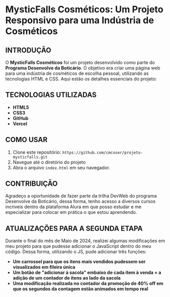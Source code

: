 # MysticFalls Cosméticos: Um Projeto Responsivo para uma Indústria de Cosméticos

## INTRODUÇÃO
O **MysticFalls Cosméticos** foi um projeto desenvolvido como parte do **Programa Desenvolve da Boticário**. O objetivo era criar uma página web para uma indústria de cosméticos de escolha pessoal, utilizando as tecnologias HTML e CSS. Aqui estão os detalhes essenciais do projeto:

## TECNOLOGIAS UTILIZADAS
- **HTML5**
- **CSS3**
- **GitHub**
- **Vercel**

## COMO USAR
1. Clone este repositório: `https://github.com/cmcoser/projeto-mysticfalls.git`
2. Navegue até o diretório do projeto
3. Abra o arquivo `index.html` em seu navegador.

## CONTRIBUIÇÃO
Agradeço a oportunidade de fazer parte da trilha DevWeb do programa Desenvolve da Boticário, dessa forma, tenho acesso a diversos cursos incríveis dentro da plataforma Alura em que posso estudar e me especializar para colocar em prática o que estou aprendendo.

## ATUALIZAÇÕES PARA A SEGUNDA ETAPA
Durante o final do mês de Maio de 2024, realizei algumas modificações em meu projeto para que pudesse adicionar o JavaScript dentro do meu código. Dessa forma, utilizando o JS, pude adicionar três funções:
- **Um carrossel para que os ítens mais vendidos pudessem ser visualizados em fileira única**
- **Um botão de "adicionar à sacola" embaixo de cada ítem à venda + a adição de um contador de ítens ao lado da sacola**
- **Uma modificação realizada no contador da promoção de 40% off em que os segundos da contagem estão animados em tempo real**
